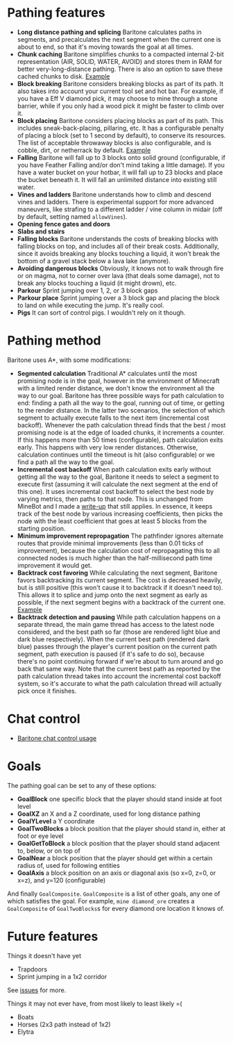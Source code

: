 # Pathing features
- **Long distance pathing and splicing** Baritone calculates paths in segments, and precalculates the next segment when the current one is about to end, so that it's moving towards the goal at all times.
- **Chunk caching** Baritone simplifies chunks to a compacted internal 2-bit representation (AIR, SOLID, WATER, AVOID) and stores them in RAM for better very-long-distance pathing. There is also an option to save these cached chunks to disk. <a href="https://www.youtube.com/watch?v=dyfYKSubhdc">Example</a>
- **Block breaking** Baritone considers breaking blocks as part of its path. It also takes into account your current tool set and hot bar. For example, if you have a Eff V diamond pick, it may choose to mine through a stone barrier, while if you only had a wood pick it might be faster to climb over it.
- **Block placing** Baritone considers placing blocks as part of its path. This includes sneak-back-placing, pillaring, etc. It has a configurable penalty of placing a block (set to 1 second by default), to conserve its resources. The list of acceptable throwaway blocks is also configurable, and is cobble, dirt, or netherrack by default. <a href="https://www.youtube.com/watch?v=F6FbI1L9UmU">Example</a>
- **Falling** Baritone will fall up to 3 blocks onto solid ground (configurable, if you have Feather Falling and/or don't mind taking a little damage). If you have a water bucket on your hotbar, it will fall up to 23 blocks and place the bucket beneath it. It will fall an unlimited distance into existing still water.
- **Vines and ladders** Baritone understands how to climb and descend vines and ladders. There is experimental support for more advanced maneuvers, like strafing to a different ladder / vine column in midair (off by default, setting named `allowVines`).
- **Opening fence gates and doors**
- **Slabs and stairs**
- **Falling blocks** Baritone understands the costs of breaking blocks with falling blocks on top, and includes all of their break costs. Additionally, since it avoids breaking any blocks touching a liquid, it won't break the bottom of a gravel stack below a lava lake (anymore).
- **Avoiding dangerous blocks** Obviously, it knows not to walk through fire or on magma, not to corner over lava (that deals some damage), not to break any blocks touching a liquid (it might drown), etc.
- **Parkour** Sprint jumping over 1, 2, or 3 block gaps
- **Parkour place** Sprint jumping over a 3 block gap and placing the block to land on while executing the jump. It's really cool.
- **Pigs** It can sort of control pigs. I wouldn't rely on it though.

# Pathing method
Baritone uses A*, with some modifications: 

- **Segmented calculation** Traditional A* calculates until the most promising node is in the goal, however in the environment of Minecraft with a limited render distance, we don't know the environment all the way to our goal. Baritone has three possible ways for path calculation to end: finding a path all the way to the goal, running out of time, or getting to the render distance. In the latter two scenarios, the selection of which segment to actually execute falls to the next item (incremental cost backoff). Whenever the path calculation thread finds that the best / most promising node is at the edge of loaded chunks, it increments a counter. If this happens more than 50 times (configurable), path calculation exits early. This happens with very low render distances. Otherwise, calculation continues until the timeout is hit (also configurable) or we find a path all the way to the goal.
- **Incremental cost backoff** When path calculation exits early without getting all the way to the goal, Baritone it needs to select a segment to execute first (assuming it will calculate the next segment at the end of this one). It uses incremental cost backoff to select the best node by varying metrics, then paths to that node. This is unchanged from MineBot and I made a <a href="https://docs.google.com/document/d/1WVHHXKXFdCR1Oz__KtK8sFqyvSwJN_H4lftkHFgmzlc/edit">write-up</a> that still applies. In essence, it keeps track of the best node by various increasing coefficients, then picks the node with the least coefficient that goes at least 5 blocks from the starting position.
- **Minimum improvement repropagation** The pathfinder ignores alternate routes that provide minimal improvements (less than 0.01 ticks of improvement), because the calculation cost of repropagating this to all connected nodes is much higher than the half-millisecond path time improvement it would get.
- **Backtrack cost favoring** While calculating the next segment, Baritone favors backtracking its current segment. The cost is decreased heavily, but is still positive (this won't cause it to backtrack if it doesn't need to). This allows it to splice and jump onto the next segment as early as possible, if the next segment begins with a backtrack of the current one. <a href="https://www.youtube.com/watch?v=CGiMcb8-99Y">Example</a>
- **Backtrack detection and pausing** While path calculation happens on a separate thread, the main game thread has access to the latest node considered, and the best path so far (those are rendered light blue and dark blue respectively). When the current best path (rendered dark blue) passes through the player's current position on the current path segment, path execution is paused (if it's safe to do so), because there's no point continuing forward if we're about to turn around and go back that same way. Note that the current best path as reported by the path calculation thread takes into account the incremental cost backoff system, so it's accurate to what the path calculation thread will actually pick once it finishes.

# Chat control

- [Baritone chat control usage](USAGE.md)

# Goals
The pathing goal can be set to any of these options:
- **GoalBlock** one specific block that the player should stand inside at foot level
- **GoalXZ** an X and a Z coordinate, used for long distance pathing
- **GoalYLevel** a Y coordinate
- **GoalTwoBlocks** a block position that the player should stand in, either at foot or eye level
- **GoalGetToBlock** a block position that the player should stand adjacent to, below, or on top of
- **GoalNear** a block position that the player should get within a certain radius of, used for following entities
- **GoalAxis** a block position on an axis or diagonal axis (so x=0, z=0, or x=z), and y=120 (configurable)

And finally `GoalComposite`. `GoalComposite` is a list of other goals, any one of which satisfies the goal. For example, `mine diamond_ore` creates a `GoalComposite` of `GoalTwoBlocks`s for every diamond ore location it knows of.


# Future features
Things it doesn't have yet
- Trapdoors
- Sprint jumping in a 1x2 corridor

See <a href="https://github.com/cabaletta/baritone/issues">issues</a> for more.

Things it may not ever have, from most likely to least likely =(
- Boats
- Horses (2x3 path instead of 1x2)
- Elytra
